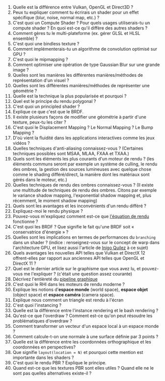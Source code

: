 1. Quelle est la différence entre Vulkan, OpenGL et Direct3D ?
2. Peux tu expliquer comment tu écrirais un shader pour un effet spécifique (blur, noise, normal map, etc.) ?
3. C'est quoi un Compute Shader ? Pour quels usages utiliserais-tu un compute shader ? En quoi est-ce qu'il diffère des autres shaders ? 
4. Comment gères tu le multi-plateforme (ex. gérer GLSL et HLSL ensemble) ?
5. C'est quoi une bindless texture ?
6. Comment implémenterais-tu un algorithme de convolution optimisé sur GPU ?
7. C'est quoi le mipmapping ?
8. Comment optimiser une opération de type Gaussian Blur sur une grande image ?
9. Quelles sont les manières les différentes manières/méthodes de représentation d'un visuel ?
10. Quelles sont les différentes manières/méthodes de représenter une géométrie ?
11. Quelle est la technique la plus popularisée et pourquoi ?
12. Quel est le principe du rendu polygonal ?
13. C'est quoi un principled shader ? 
14. Explique ce que c'est que le BRDF.
15. Il existe plusieurs façons de modifier une géométrie à partir d'une texture, peux-tu les citer ? 
16. C'est quoi le Displacement Mapping ? Le Normal Mapping ? Le Bump Mapping ?
17. D'où vient la fluidité dans les applications interactives comme les jeux vidéos ?
18. Quelles techniques d'anti-aliasing connaissez-vous ? (Certaines techniques possibles sont MSAA, MLAA, FXAA et TXAA.) 
19. Quels sont les éléments les plus courants d'un moteur de rendu ? (les éléments communs seront par exemple un système de culling, le rendu des ombres, la gestion des sources lumineuses avec quelque chose comme le shading différé/direct, la manière dont les matériaux sont gérés dans le moteur, etc.)
20. Quelles techniques de rendu des ombres connaissez-vous ? (Il existe une multitude de techniques de rendu des ombres. Citons par exemple le variance shadow mapping, l'exponential shadow mapping et, plus récemment, le moment shadow mapping)
21. Quels sont les avantages et les inconvénients d'un rendu différé ?
22. Expliquez-moi le rendu physique ?
23. Pouvez-vous m'expliquez comment est-ce que [l'équation de rendu](https://en.wikipedia.org/wiki/Rendering_equation) fonctionne ? 
24. C'est quoi les BRDF ? Que signifie le fait qu'une BRDF soit « conservatrice d'énergie » ?
25. Quelles sont les implications en termes de performances du `branching` dans un shader ? (indice : renseignez-vous sur le concept de warp dans l'architecture GPU, et lisez aussi l'article de [Inigo Quilez](https://iquilezles.org/articles/gpuconditionals/) à ce sujet)
26. Quels avantages les nouvelles API telles que Vulkan et DirectX 12 offrent-elles par rapport aux anciennes API telles que OpenGL et DirectX 11 ?
27. Quel est le dernier article sur le graphisme que vous avez lu, et pouvez-vous me l'expliquer ? (c'était une question assez courante)
28. Décrivez l'entièreté du [pipeline graphique](https://en.wikipedia.org/wiki/Graphics_pipeline)
29. C'est quoi le RHI dans les moteurs de rendu moderne ?
30. Explique les notions d’**espace monde** (world space), **espace objet** (object space) et **espace caméra** (camera space).
31. Explique nous comment un triangle est rendu à l'écran
32. C'est quoi l'instancing ?
33. Quelle est la différence entre l'instance rendering et le bash rendering ?
34. Qu'est-ce que l'overdraw ? Comment est-ce qu'on peut résoudre les problématiques d'overdraw ?
35. Comment transformer un vecteur d'un espace local à un espace monde ?
36. Comment calcule-t-on une normale à une surface définie par 3 points ?
37. Quelle est la différence entre les coordonnées orthographique et les coordonnées en perspectives?
38. Que signifie `layout(location = N)` et pourquoi cette mention est importante dans les shaders ?
39. C'est quoi le rendu PBR ? Explique le principe.
40. Quand est-ce que les textures PBR sont elles utiles ? Quand elle ne le sont pas quelles alternatives existe-il ?
